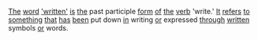 [The](./the.md) [word](./word.md) ['written'](./written.md) [is](./is.md) [the](./the.md) past participle [form](./form.md) [of](./of.md) [the](./the.md) [verb](./verb.md) 'write.' [It](./it.md) [refers](./refers.md) [to](./to.md) [something](./something.md) [that](./that.md) [has](./has.md) [been](./been.md) put down [in](./in.md) writing [or](./or.md) expressed [through](./through.md) [written](./written.md) symbols [or](./or.md) words.